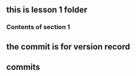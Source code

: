 ## this is lesson 1 folder
### Contents of section 1
## the commit is for version record
## commits

